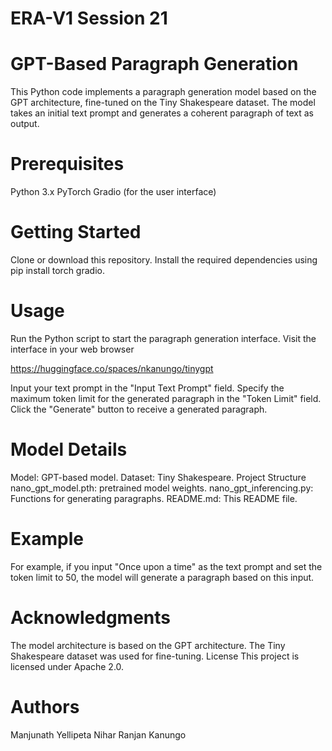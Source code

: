 # ERA-V1 Session 21 


GPT-Based Paragraph Generation
================================
This Python code implements a paragraph generation model based on the GPT architecture, fine-tuned on the Tiny Shakespeare dataset. The model takes an initial text prompt and generates a coherent paragraph of text as output.

Prerequisites
==============
Python 3.x
PyTorch
Gradio (for the user interface)

Getting Started
==================
Clone or download this repository.
Install the required dependencies using pip install torch gradio.

Usage
============
Run the Python script to start the paragraph generation interface.
Visit the interface in your web browser

  https://huggingface.co/spaces/nkanungo/tinygpt


Input your text prompt in the "Input Text Prompt" field.
Specify the maximum token limit for the generated paragraph in the "Token Limit" field.
Click the "Generate" button to receive a generated paragraph.

Model Details
================
Model: GPT-based model.
Dataset: Tiny Shakespeare.
Project Structure
nano_gpt_model.pth: pretrained model weights.
nano_gpt_inferencing.py: Functions for generating paragraphs.
README.md: This README file.

Example
==============
For example, if you input "Once upon a time" as the text prompt and set the token limit to 50, the model will generate a paragraph based on this input.

Acknowledgments
=====================
The model architecture is based on the GPT architecture.
The Tiny Shakespeare dataset was used for fine-tuning.
License
This project is licensed under Apache 2.0.

Authors
=============
Manjunath Yellipeta
Nihar Ranjan Kanungo
